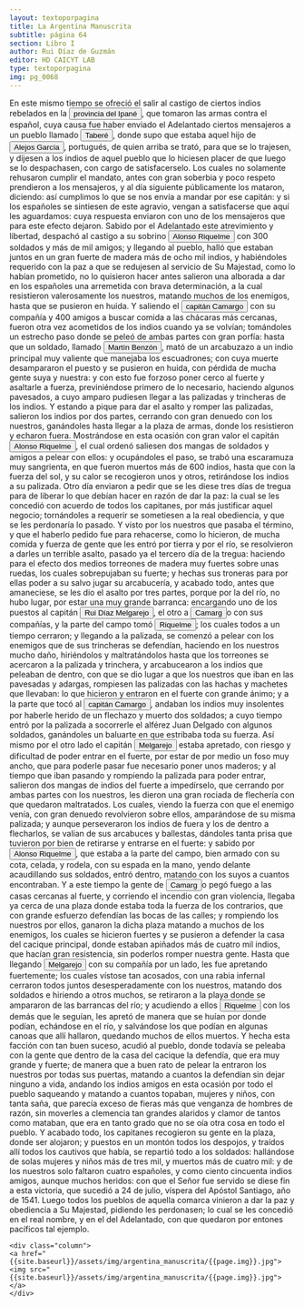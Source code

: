 ```yaml
---
layout: textoporpagina
title: La Argentina Manuscrita
subtitle: página 64
section: Libro I
author: Rui Díaz de Guzmán
editor: HD CAICYT LAB
type: textoporpagina
img: pg_0068
---
```


<div class="row">
    <div class="column">
En este mismo tiempo se ofreció el salir al castigo de ciertos indios rebelados en la <a href="https://recogito.pelagios.org/document/wzqxhk0h3vpikm/part/1/edit#bec38152-700b-42c7-9e73-ffd221e4da5f" target="_blank"><button class="balloon" data-balloon-pos="up" data-balloon-length="large" data-balloon="Provincia del Paraguay; se levanta contra los Españoles. Este nombre le viene de dos ríos que la atraviesan, y ambos tributarios del río Paraguay; sin más distinción, que la que corresponde al volumen de sus aguas: Ipané guazú, o grande, e Ipané-miní, o chico. En algunas relaciones de misioneros se da al primero, que es el más septentrional, el nombre de Guarambaré, confundiéndolo con una reducción de este nombre que distaba diez leguas de Ipané. Esta voz, en guaraní, quiere decir &quot;río desg">provincia del Ipané</button></a>, que tomaron las armas contra el español, cuya causa fue haber enviado el Adelantado ciertos mensajeros a un pueblo llamado <button class="balloon" data-balloon-pos="up" data-balloon-length="large" data-balloon="Pueblo de indios. Se niegan a entregar el hijo de Alejo García; matan a los mensajeros de Cabeza de Vaca, y se alzan contra los españoles. Se atrincheran en un fuerte de madera; salen 4 atacar a los españoles.Indios, que habitaban las faldas de la cordillera de Amambay, en la provincia de Ipané. La resistencia que opusieron a los españoles, y su inteligencia en el arte de atrincherarse, tienen algo de los tiempos heroicos. Su nombre se compone de tabe, pueblo, y ré, después; cuyo sentido es: &qu">Taberé</button>, donde supo que estaba aquel hijo de <button class="balloon" data-balloon-pos="up" data-balloon-length="large" data-balloon="El primer europeo, que en 1526 entra al Paraguay por la frontera del Brasil. Llega hasta la provincia de Charcas; vuelve al Paraguay, donde lo matan los indios. Algunos escritores han dudado del origen guaraní de los Chiriguanos, cuya provincia fue invadida por Alejos García: pero el argumento que hacen para impugnarlo nos parece infundado; porque este origen no se opone a que hubiese Chiriguanos en tiempo de Inca Yupanqui, que mandó a sojuzgarlos. La tradición de este suceso no señala la época ">Alejos García</button>, portugués, de quien arriba se trató, para que se lo trajesen, y dijesen a los indios de aquel pueblo que lo hiciesen placer de que luego se lo despachasen, con cargo de satisfacerselo. Los cuales no solamente rehusaron cumplir el mandato, antes con gran soberbia y poco respeto prendieron a los mensajeros, y al día siguiente públicamente los mataron, diciendo: así cumplimos lo que se nos envía a mandar por ese capitán: y si los españoles se sintiesen de este agravio, vengan a satisfacerse que aquí les aguardamos: cuya respuesta enviaron con uno de los mensajeros que para este efecto dejaron. Sabido por el Adelantado este atrevimiento y libertad, despachó al castigo a su sobrino <button class="balloon" data-balloon-pos="up" data-balloon-length="large" data-balloon="Alonso Riquelme de Guzmán (1519-1573) fue un conquistador oriundo de Jeréz de la Frontera y sobrino del Segundo Adelantado al Río de la Plata, Álvar Núñez Cabeza de Vaca, con quien llegó al Río de la Plata en 1541. Fue uno de sus más acérrimos partidarios durante la gobernación de Cabeza de Vaca y se convirtió en una de las figuras más prominentes de la facción de los &quot;leales&quot; una vez que aquel fuera expulsado de la provincia en 1545.Fue forzado por Domigo de Irala a casarse con una de">Alonso Riquelme</button> con 300 soldados y más de mil amigos; y llegando al pueblo, halló que estaban juntos en un gran fuerte de madera más de ocho mil indios, y habiéndoles requerido con la paz a que se redujesen al servicio de Su Majestad, como lo habían prometido, no lo quisieron hacer antes salieron una alborada a dar en los españoles una arremetida con brava determinación, a la cual resistieron valerosamente los nuestros, matando muchos de los enemigos, hasta que se pusieron en huida. Y saliendo el <button class="balloon" data-balloon-pos="up" data-balloon-length="large" data-balloon="Natural de Madrid; viene con Cabeza de Vaca. Es atacado por los Taberés; y los asalta en un fuerte de madera. Es ajusticiado por haber conspirado contra la vida del Gobernador Irala.">capitán Camargo</button> con su compañía y 400 amigos a buscar comida a las chácaras más cercanas, fueron otra vez acometidos de los indios cuando ya se volvían; tomándoles un estrecho paso donde se peleó de ambas partes con gran porfía: hasta que un soldado, llamado <button class="balloon" data-balloon-pos="up" data-balloon-length="large" data-balloon="Mata a un cacique y pone en derrota a su gente.">Martín Benzón</button>, mató de un arcabuzazo a un indio principal muy valiente que manejaba los escuadrones; con cuya muerte desampararon el puesto y se pusieron en huida, con pérdida de mucha gente suya y nuestra: y con esto fue forzoso poner cerco al fuerte y asaltarle a fuerza, previniéndose primero de lo necesario, haciendo algunos pavesados, a cuyo amparo pudiesen llegar a las palizadas y trincheras de los indios. Y estando a pique para dar el asalto y romper las palizadas, salieron los indios por dos partes, cerrando con gran denuedo con los nuestros, ganándoles hasta llegar a la plaza de armas, donde los resistieron y echaron fuera. Mostrándose en esta ocasión con gran valor el capitán <button class="balloon" data-balloon-pos="up" data-balloon-length="large" data-balloon="Alonso Riquelme de Guzmán (1519-1573) fue un conquistador oriundo de Jeréz de la Frontera y sobrino del Segundo Adelantado al Río de la Plata, Álvar Núñez Cabeza de Vaca, con quien llegó al Río de la Plata en 1541. Fue uno de sus más acérrimos partidarios durante la gobernación de Cabeza de Vaca y se convirtió en una de las figuras más prominentes de la facción de los &quot;leales&quot; una vez que aquel fuera expulsado de la provincia en 1545.Fue forzado por Domigo de Irala a casarse con una de">Alonso Riquelme</button>, el cual ordenó saliesen dos mangas de soldados y amigos a pelear con ellos: y ocupándoles el paso, se trabó una escaramuza muy sangrienta, en que fueron muertos más de 600 indios, hasta que con la fuerza del sol, y su calor se recogieron unos y otros, retirándose los indios a su palizada. Otro día enviaron a pedir que se les diese tres días de tregua para de liberar lo que debían hacer en razón de dar la paz: la cual se les concedió con acuerdo de todos los capitanes, por más justificar aquel negocio; tornándoles a requerir se sometiesen a la real obediencia, y que se les perdonaría lo pasado. Y visto por los nuestros que pasaba el término, y que el haberlo pedido fue para rehacerse, como lo hicieron, de mucha comida y fuerza de gente que les entró por tierra y por el río, se resolvieron a darles un terrible asalto, pasado ya el tercero día de la tregua: haciendo para el efecto dos medios torreones de madera muy fuertes sobre unas ruedas, los cuales sobrepujaban su fuerte; y hechas sus troneras para por ellas poder a su salvo jugar su arcabucería, y acabado todo, antes que amaneciese, se les dio el asalto por tres partes, porque por la del río, no hubo lugar, por estar una muy grande barranca: encargando uno de los puestos al capitán <button class="balloon" data-balloon-pos="up" data-balloon-length="large" data-balloon="Ruy Díaz de Melgarejo (Salteras de Sevilla, 1519 – Santa Fe la Vieja, 1602) fue un militar, conquistador, explorador, estadista, minero y burócrata colonial español establecido en la región del Río de la Plata. Su vida estuvo marcada por guerras, conspiraciones, persecuciones y conflictos familiares. Junto a Juan de Salazar, Alonso Riquelme de Guzmán y Diego de Abreu se opuso al gobierno asunceno de Domingo Martínez de Irala, apoyando al deportado Álvar Núñez Cabeza de Vaca. Gobernó de manera ca">Rui Díaz Melgarejo</button>, el otro a <button class="balloon" data-balloon-pos="up" data-balloon-length="large" data-balloon="Natural de Madrid; viene con Cabeza de Vaca. Es atacado por los Taberés; y los asalta en un fuerte de madera. Es ajusticiado por haber conspirado contra la vida del Gobernador Irala.">Camarg</button>o con sus compañías, y la parte del campo tomó <button class="balloon" data-balloon-pos="up" data-balloon-length="large" data-balloon="Alonso Riquelme de Guzmán (1519-1573) fue un conquistador oriundo de Jeréz de la Frontera y sobrino del Segundo Adelantado al Río de la Plata, Álvar Núñez Cabeza de Vaca, con quien llegó al Río de la Plata en 1541. Fue uno de sus más acérrimos partidarios durante la gobernación de Cabeza de Vaca y se convirtió en una de las figuras más prominentes de la facción de los &quot;leales&quot; una vez que aquel fuera expulsado de la provincia en 1545.Fue forzado por Domigo de Irala a casarse con una de">Riquelme</button>; los cuales todos a un tiempo cerraron; y llegando a la palizada, se comenzó a pelear con los enemigos que de sus trincheras se defendían, haciendo en los nuestros mucho daño, hiriéndolos y maltratándolos hasta que los torreones se acercaron a la palizada y trinchera, y arcabucearon a los indios que peleaban de dentro, con que se dio lugar a que los nuestros que iban en las pavesadas y adargas, rompiesen las palizadas con las hachas y machetes que llevaban: lo que hicieron y entraron en el fuerte con grande ánimo; y a la parte que tocó al <button class="balloon" data-balloon-pos="up" data-balloon-length="large" data-balloon="Natural de Madrid; viene con Cabeza de Vaca. Es atacado por los Taberés; y los asalta en un fuerte de madera. Es ajusticiado por haber conspirado contra la vida del Gobernador Irala.">capitán Camargo</button>, andaban los indios muy insolentes por haberle herido de un flechazo y muerto dos soldados; a cuyo tiempo entró por la palizada a socorrerle el alférez Juan Delgado con algunos soldados, ganándoles un baluarte en que estribaba toda su fuerza. Así mismo por el otro lado el capitán <button class="balloon" data-balloon-pos="up" data-balloon-length="large" data-balloon="Ruy Díaz de Melgarejo (Salteras de Sevilla, 1519 – Santa Fe la Vieja, 1602) fue un militar, conquistador, explorador, estadista, minero y burócrata colonial español establecido en la región del Río de la Plata. Su vida estuvo marcada por guerras, conspiraciones, persecuciones y conflictos familiares. Junto a Juan de Salazar, Alonso Riquelme de Guzmán y Diego de Abreu se opuso al gobierno asunceno de Domingo Martínez de Irala, apoyando al deportado Álvar Núñez Cabeza de Vaca. Gobernó de manera ca">Melgarejo</button> estaba apretado, con riesgo y dificultad de poder entrar en el fuerte, por estar de por medio un foso muy ancho, que para poderle pasar fue necesario poner unos maderos; y al tiempo que iban pasando y rompiendo la palizada para poder entrar, salieron dos mangas de indios del fuerte a impedírselo, que cerrando por ambas partes con los nuestros, les dieron una gran rociada de flechería con que quedaron maltratados. Los cuales, viendo la fuerza con que el enemigo venía, con gran denuedo revolvieron sobre ellos, amparándose de su misma palizada; y aunque perseveraron los indios de fuera y los de dentro a flecharlos, se valían de sus arcabuces y ballestas, dándoles tanta prisa que tuvieron por bien de retirarse y entrarse en el fuerte: y sabido por <button class="balloon" data-balloon-pos="up" data-balloon-length="large" data-balloon="Alonso Riquelme de Guzmán (1519-1573) fue un conquistador oriundo de Jeréz de la Frontera y sobrino del Segundo Adelantado al Río de la Plata, Álvar Núñez Cabeza de Vaca, con quien llegó al Río de la Plata en 1541. Fue uno de sus más acérrimos partidarios durante la gobernación de Cabeza de Vaca y se convirtió en una de las figuras más prominentes de la facción de los &quot;leales&quot; una vez que aquel fuera expulsado de la provincia en 1545.Fue forzado por Domigo de Irala a casarse con una de">Alonso Riquelme</button>, que estaba a la parte del campo, bien armado con su cota, celada, y rodela, con su espada en la mano, yendo delante acaudillando sus soldados, entró dentro, matando con los suyos a cuantos encontraban. Y a este tiempo la gente de <button class="balloon" data-balloon-pos="up" data-balloon-length="large" data-balloon="Natural de Madrid; viene con Cabeza de Vaca. Es atacado por los Taberés; y los asalta en un fuerte de madera. Es ajusticiado por haber conspirado contra la vida del Gobernador Irala.">Camarg</button>o pegó fuego a las casas cercanas al fuerte, y corriendo el incendio con gran violencia, llegaba ya cerca de una plaza donde estaba toda la fuerza de los contrarios, que con grande esfuerzo defendían las bocas de las calles; y rompiendo los nuestros por ellos, ganaron la dicha plaza matando a muchos de los enemigos, los cuales se hicieron fuertes y se pusieron a defender la casa del cacique principal, donde estaban apiñados más de cuatro mil indios, que hacían gran resistencia, sin poderlos romper nuestra gente. Hasta que llegando <button class="balloon" data-balloon-pos="up" data-balloon-length="large" data-balloon="Ruy Díaz de Melgarejo (Salteras de Sevilla, 1519 – Santa Fe la Vieja, 1602) fue un militar, conquistador, explorador, estadista, minero y burócrata colonial español establecido en la región del Río de la Plata. Su vida estuvo marcada por guerras, conspiraciones, persecuciones y conflictos familiares. Junto a Juan de Salazar, Alonso Riquelme de Guzmán y Diego de Abreu se opuso al gobierno asunceno de Domingo Martínez de Irala, apoyando al deportado Álvar Núñez Cabeza de Vaca. Gobernó de manera ca">Melgarejo</button> con su compañía por un lado, les fue apretando fuertemente; los cuales vístose tan acosados, con una rabia infernal cerraron todos juntos desesperadamente con los nuestros, matando dos soldados e hiriendo a otros muchos, se retiraron a la playa donde se ampararon de las barrancas del río; y acudiendo a ellos <button class="balloon" data-balloon-pos="up" data-balloon-length="large" data-balloon="Alonso Riquelme de Guzmán (1519-1573) fue un conquistador oriundo de Jeréz de la Frontera y sobrino del Segundo Adelantado al Río de la Plata, Álvar Núñez Cabeza de Vaca, con quien llegó al Río de la Plata en 1541. Fue uno de sus más acérrimos partidarios durante la gobernación de Cabeza de Vaca y se convirtió en una de las figuras más prominentes de la facción de los &quot;leales&quot; una vez que aquel fuera expulsado de la provincia en 1545.Fue forzado por Domigo de Irala a casarse con una de">Riquelme</button> con los demás que le seguían, les apretó de manera que se huían por donde podían, echándose en el río, y salvándose los que podían en algunas canoas que allí hallaron, quedando muchos de ellos muertos. Y hecha esta facción con tan buen suceso, acudió al pueblo, donde todavía se peleaba con la gente que dentro de la casa del cacique la defendía, que era muy grande y fuerte; de manera que a buen rato de pelear la entraron los nuestros por todas sus puertas, matando a cuantos la defendían sin dejar ninguno a vida, andando los indios amigos en esta ocasión por todo el pueblo saqueando y matando a cuantos topaban, mujeres y niños, con tanta saña, que parecía exceso de fieras más que venganza de hombres de razón, sin moverles a clemencia tan grandes alaridos y clamor de tantos como mataban, que era en tanto grado que no se oía otra cosa en todo el pueblo. Y acabado todo, los capitanes recogieron su gente en la plaza, donde ser alojaron; y puestos en un montón todos los despojos, y traídos allí todos los cautivos que había, se repartió todo a los soldados: hallándose de solas mujeres y niños más de tres mil, y muertos más de cuatro mil: y de los nuestros solo faltaron cuatro españoles, y como ciento cincuenta indios amigos, aunque muchos heridos: con que el Señor fue servido se diese fin a esta victoria, que sucedió a 24 de julio, víspera del Apóstol Santiago, año de 1541. Luego todos los pueblos de aquella comarca vinieron a dar la paz y obediencia a Su Majestad, pidiendo les perdonasen; lo cual se les concedió en el real nombre, y en el del Adelantado, con que quedaron por entones pacíficos tal ejemplo.    </div>

    <div class="column">
    <a href="{{site.baseurl}}/assets/img/argentina_manuscrita/{{page.img}}.jpg"><img src="{{site.baseurl}}/assets/img/argentina_manuscrita/{{page.img}}.jpg"></a>
    </div>
</div>